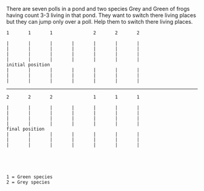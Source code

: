 There are seven polls in a pond and two species Grey and Green of frogs having count 3-3 living in that pond. They want to switch there living places but they can jump only over a poll. Help them to switch there living places.




    1       1       1               2       2       2

    |       |       |       |       |       |       |
    |       |       |       |       |       |       |
    |       |       |       |       |       |       |
    |       |       |       |       |       |       |                                   initial position
    |       |       |       |       |       |       |
    |       |       |       |       |       |       |
    |       |       |       |       |       |       |
_________________________________________________________





    2       2       2               1       1       1

    |       |       |       |       |       |       |
    |       |       |       |       |       |       |
    |       |       |       |       |       |       |
    |       |       |       |       |       |       |                                   final position
    |       |       |       |       |       |       |
    |       |       |       |       |       |       |
    |       |       |       |       |       |       |





    1 = Green species
    2 = Grey species
